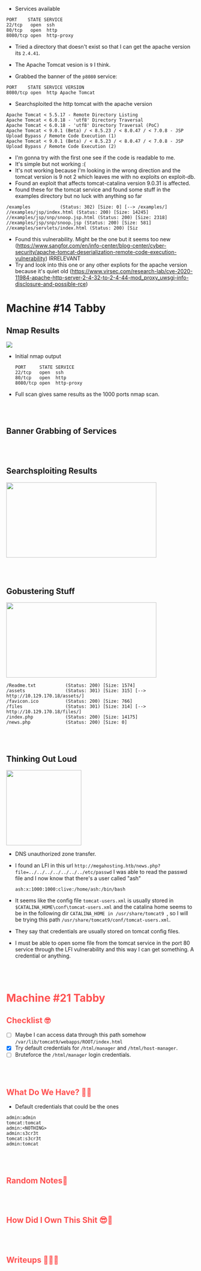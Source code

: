 * Services available
```
PORT 	STATE SERVICE
22/tcp   open  ssh
80/tcp   open  http
8080/tcp open  http-proxy
```

* Tried a directory that doesn't exist so that I can get the apache version its `2.4.41`.
* The Apache Tomcat vesion is `9` I think. 

* Grabbed the banner of the `p8080` service: 
```
PORT 	STATE SERVICE VERSION
8080/tcp open  http	Apache Tomcat
```  
* Searchsploited the http tomcat with the apache version  
```
Apache Tomcat < 5.5.17 - Remote Directory Listing 
Apache Tomcat < 6.0.18 - 'utf8' Directory Traversal  
Apache Tomcat < 6.0.18 - 'utf8' Directory Traversal (PoC)
Apache Tomcat < 9.0.1 (Beta) / < 8.5.23 / < 8.0.47 / < 7.0.8 - JSP Upload Bypass / Remote Code Execution (1) 
Apache Tomcat < 9.0.1 (Beta) / < 8.5.23 / < 8.0.47 / < 7.0.8 - JSP Upload Bypass / Remote Code Execution (2)
```  

* I'm gonna try with the first one see if the code is readable to me.
* It's simple but not working :(
* It's not working because I'm looking in the wrong direction and the tomcat version is 9 not 2 which leaves me with no exploits on exploit-db.
* Found an exploit that affects tomcat-catalina version 9.0.31 is affected.
* found these for the tomcat service and found some stuff in the examples directory but no luck with anything so far 
```
/examples        	(Status: 302) [Size: 0] [--> /examples/]
//examples/jsp/index.html (Status: 200) [Size: 14245]    	 
//examples/jsp/snp/snoop.jsp.html (Status: 200) [Size: 2318]  
//examples/jsp/snp/snoop.jsp (Status: 200) [Size: 581]   	 
//examples/servlets/index.html (Status: 200) [Siz
```


* Found this vulnerability. Might be the one but it seems too new (https://www.sangfor.com/en/info-center/blog-center/cyber-security/apache-tomcat-deserialization-remote-code-execution-vulnerability) IRRELEVANT
* Try and look into this one or any other expliots for the apache version because it's quiet old (https://www.virsec.com/research-lab/cve-2020-11984-apache-http-server-2-4-32-to-2-4-44-mod_proxy_uwsgi-info-disclosure-and-possible-rce)


# Machine #14 Tabby   


## Nmap Results  
  <img src="https://nmap.org/images/nmap-logo-256x256.png">   

* Initial nmap output  

  ```console
  PORT     STATE SERVICE
  22/tcp   open  ssh
  80/tcp   open  http
  8080/tcp open  http-proxy
  ```

* Full scan gives same results as the 1000 ports nmap scan.   




<br/><br/>

## Banner Grabbing of Services  



<br/><br/>

## Searchsploiting Results   
  <img src="https://www.offensive-security.com/wp-content/uploads/2020/05/SearchSploit-1.png" width=400 height=200>   



<br/><br/>  

## Gobustering Stuff  

  <img src="https://cdn.akamai.steamstatic.com/steam/apps/1092880/capsule_616x353.jpg?t=1605640630" width=400 height=200>  

```console
/Readme.txt           (Status: 200) [Size: 1574]
/assets               (Status: 301) [Size: 315] [--> http://10.129.170.18/assets/]
/favicon.ico          (Status: 200) [Size: 766]                                   
/files                (Status: 301) [Size: 314] [--> http://10.129.170.18/files/] 
/index.php            (Status: 200) [Size: 14175]                                 
/news.php             (Status: 200) [Size: 0]  
```

<br/><br/>


## Thinking Out Loud   

  <img src="https://encrypted-tbn0.gstatic.com/images?q=tbn:ANd9GcQr4hzX6KoRN5PjPJjy8QC43K0T-CoXZHawDIxG4jCa9aMD1K8Vl3vhpG2a2OVbiy-i93c&usqp=CAU" width=200 height=200>  

* DNS unauthorized zone transfer.  
* I found an LFI in this url `http://megahosting.htb/news.php?file=../../../../../../../etc/passwd` I was able to read the passwd file and I now know that there's a user called "ash"  
  ```console
  ash:x:1000:1000:clive:/home/ash:/bin/bash 
  ```

* It seems like the config file `tomcat-users.xml` is usually stored in `$CATALINA_HOME\conf\tomcat-users.xml` and the catalina home seems to be in the following dir  `CATALINA_HOME in /usr/share/tomcat9 `, so I will be trying this path `/usr/share/tomcat9/conf/tomcat-users.xml`.
* They say that credentials are usually stored on tomcat config files.  
* I must be able to open some file from the tomcat service in the port 80 service through the LFI vulnerability and this way I can get something. A credential or anything.

<br/><br/>  


# <span style="color:#FF5050">Machine #21 Tabby</span>  


## <span style="color:#FF5050">Checklist 🤓   

- [ ] Maybe I can access data through this path somehow `/var/lib/tomcat9/webapps/ROOT/index.html`
- [x] Try default credentials for `/html/manager` and `/html/host-manager`.
- [ ] Bruteforce the `/html/manager` login credentials.

<br/><br/>


## <span style="color:#FF5050">What Do We Have? 🤔🤔 

* Default credentials that could be the ones  
```
admin:admin
tomcat:tomcat
admin:<NOTHING>
admin:s3cr3t
tomcat:s3cr3t
admin:tomcat
```

<br/><br/>


## <span style="color:#FF5050">Random Notes👀  

<br/><br/>

## <span style="color:#FF5050">How Did I Own This Shit 😎🥳 


<br/><br/>

## <span style="color:#FF5050">Writeups ✍🏽📓   


<br/><br/> 
  


